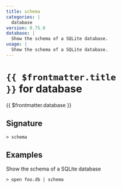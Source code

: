 ```yaml
---
title: schema
categories: |
  database
version: 0.75.0
database: |
  Show the schema of a SQLite database.
usage: |
  Show the schema of a SQLite database.
---
```


# <code>{{ $frontmatter.title }}</code> for database

<div class='command-title'>{{ $frontmatter.database }}</div>

## Signature

```> schema ```

## Examples

Show the schema of a SQLite database
```shell
> open foo.db | schema
```
